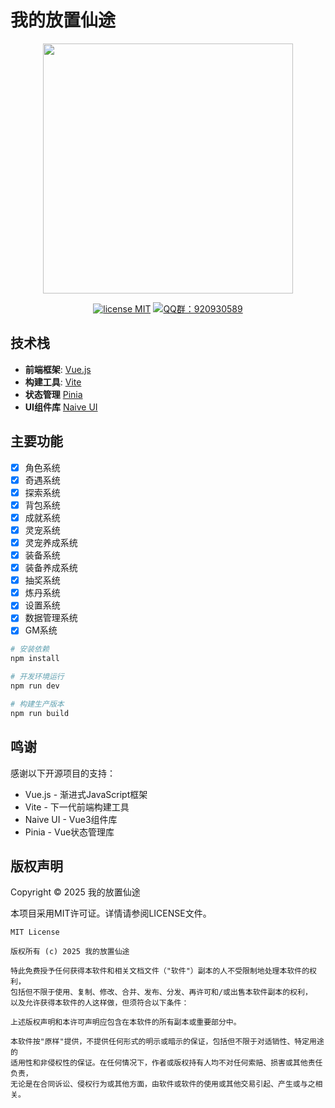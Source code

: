 # 我的放置仙途
<p align="center">
    <img src="https://i0.hdslb.com/bfs/article/c5bd547efa79470ccaab206c22b694c48941412.png" width="400">
</p>
<p align="center">
    <a href="https://opensource.org/licenses/MIT"><img src="https://img.shields.io/badge/license-MIT-blue" alt="license MIT"></a>
    <a href="https://qm.qq.com/q/iifNs5qukg"><img src="https://img.shields.io/badge/QQ%E7%BE%A4-920930589-green" alt="QQ群：920930589"></a>
</p>

## 技术栈

- **前端框架**: [Vue.js](https://cn.vuejs.org)
- **构建工具**: [Vite](https://cn.vite.dev)
- **状态管理** [Pinia](https://pinia.vuejs.org/zh)
- **UI组件库** [Naive UI](https://www.naiveui.com/zh-CN)

## 主要功能
- [x] 角色系统
- [x] 奇遇系统
- [x] 探索系统
- [x] 背包系统
- [x] 成就系统
- [x] 灵宠系统
- [x] 灵宠养成系统
- [x] 装备系统
- [x] 装备养成系统
- [x] 抽奖系统
- [x] 炼丹系统 
- [x] 设置系统
- [x] 数据管理系统
- [x] GM系统

```bash
# 安装依赖
npm install

# 开发环境运行
npm run dev

# 构建生产版本
npm run build
```

## 鸣谢

感谢以下开源项目的支持：

- Vue.js - 渐进式JavaScript框架
- Vite - 下一代前端构建工具
- Naive UI - Vue3组件库
- Pinia - Vue状态管理库

## 版权声明

Copyright © 2025 我的放置仙途

本项目采用MIT许可证。详情请参阅LICENSE文件。

```
MIT License

版权所有 (c) 2025 我的放置仙途

特此免费授予任何获得本软件和相关文档文件（"软件"）副本的人不受限制地处理本软件的权利，
包括但不限于使用、复制、修改、合并、发布、分发、再许可和/或出售本软件副本的权利，
以及允许获得本软件的人这样做，但须符合以下条件：

上述版权声明和本许可声明应包含在本软件的所有副本或重要部分中。

本软件按"原样"提供，不提供任何形式的明示或暗示的保证，包括但不限于对适销性、特定用途的
适用性和非侵权性的保证。在任何情况下，作者或版权持有人均不对任何索赔、损害或其他责任负责，
无论是在合同诉讼、侵权行为或其他方面，由软件或软件的使用或其他交易引起、产生或与之相关。
```